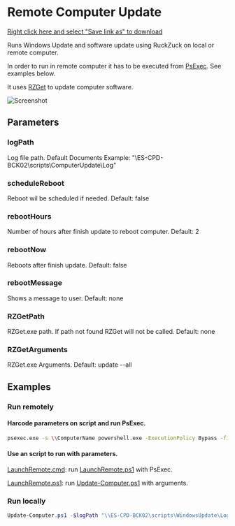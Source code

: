 # Remote Computer Update

<a href="https://raw.githubusercontent.com/juangranados/powershell-scripts/main/Remote%20Computer%20Update/Update-Computer.ps1" download>Right click here and select "Save link as" to download</a>

Runs Windows Update and software update using RuckZuck on local or remote computer. 

In order to run in remote computer it has to be executed from [PsExec](https://docs.microsoft.com/en-us/sysinternals/downloads/psexec). See examples below.

It uses [RZGet](https://github.com/rzander/ruckzuck/releases) to update computer software.

![Screenshot](https://github.com/juangranados/powershell-scripts/raw/main/Remote%20Computer%20Update/screenshot.png)

## Parameters

### logPath

Log file path.
Default Documents
Example: "\\ES-CPD-BCK02\scripts\ComputerUpdate\Log"

### scheduleReboot

Reboot wil be scheduled if needed.
Default: false

### rebootHours

Number of hours after finish update to reboot computer.
Default: 2

### rebootNow

Reboots after finish update.
Default: false

### rebootMessage

Shows a message to user.
Default: none

### RZGetPath

RZGet.exe path.
If path not found RZGet will not be called.
Default: none

### RZGetArguments

RZGet.exe Arguments.
Default: update --all

## Examples

### Run remotely

#### Harcode parameters on script and run PsExec. 

```bash
psexec.exe -s \\ComputerName powershell.exe -ExecutionPolicy Bypass -file \\ES-CPD-BCK02\scripts\WindowsUpdate\Update-Computer.ps1
```

#### Use an script to run with parameters.

[LaunchRemote.cmd](https://raw.githubusercontent.com/juangranados/powershell-scripts/main/Remote%20Computer%20Update/LaunchRemote.cmd): run [LaunchRemote.ps1](https://raw.githubusercontent.com/juangranados/powershell-scripts/main/Remote%20Computer%20Update/LaunchRemote.ps1) with PsExec.

[LaunchRemote.ps1](https://raw.githubusercontent.com/juangranados/powershell-scripts/main/Remote%20Computer%20Update/LaunchRemote.ps1): run [Update-Computer.ps1](https://raw.githubusercontent.com/juangranados/powershell-scripts/main/Remote%20Computer%20Update/Update-Computer.ps1) with arguments.

### Run locally

```powershell
Update-Computer.ps1 -$logPath "\\ES-CPD-BCK02\scripts\WindowsUpdate\Log" -scheduleReboot -rebootHours 2 -rebootMessage "Computer will reboot in two hours. You can reboot now or it will reboot later" -RZGetPath "\\ES-CPD-BCK02\scripts\WindowsUpdate\RZGet.exe" $RZGetArguments 'update "7-Zip" "Google Chrome" "Notepad++(x64)" "AdobeReader DC"'
```

